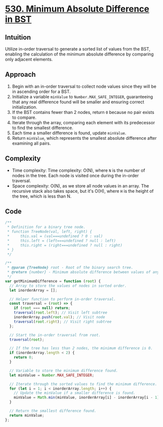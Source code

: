 # [530. Minimum Absolute Difference in BST](https://leetcode.com/problems/minimum-absolute-difference-in-bst/description/)

## Intuition

Utilize in-order traversal to generate a sorted list of values from the BST, enabling the calculation of the minimum absolute difference by comparing only adjacent elements.

## Approach

1. Begin with an in-order traversal to collect node values since they will be in ascending order for a BST.
2. Initialize a variable `minValue` to `Number.MAX_SAFE_INTEGER`, guaranteeing that any real difference found will be smaller and ensuring correct initialization.
3. If the BST contains fewer than 2 nodes, return `0` because no pair exists to compare.
4. Iterate through the array, comparing each element with its predecessor to find the smallest difference.
5. Each time a smaller difference is found, update `minValue`.
6. Return `minValue`, which represents the smallest absolute difference after examining all pairs.

## Complexity

- Time complexity: Time complexity: O(N), where `N` is the number of nodes in the tree. Each node is visited once during the in-order traversal.
- Space complexity: O(N), as we store all node values in an array. The recursive stack also takes space, but it's O(H), where `H` is the height of the tree, which is less than N.

## Code

```javascript
/**
 * Definition for a binary tree node.
 * function TreeNode(val, left, right) {
 *     this.val = (val===undefined ? 0 : val)
 *     this.left = (left===undefined ? null : left)
 *     this.right = (right===undefined ? null : right)
 * }
 */

/**
 * @param {TreeNode} root - Root of the binary search tree.
 * @return {number} - Minimum absolute difference between values of any two nodes.
 */
var getMinimumDifference = function (root) {
  // Array to store the values of nodes in sorted order.
  let inorderArray = [];

  // Helper function to perform in-order traversal.
  const traversal = (root) => {
    if (root === null) return;
    traversal(root.left); // Visit left subtree
    inorderArray.push(root.val); // Visit node
    traversal(root.right); // Visit right subtree
  };

  // Start the in-order traversal from root.
  traversal(root);

  // If the tree has less than 2 nodes, the minimum difference is 0.
  if (inorderArray.length < 2) {
    return 0;
  }

  // Variable to store the minimum difference found.
  let minValue = Number.MAX_SAFE_INTEGER;

  // Iterate through the sorted values to find the minimum difference.
  for (let i = 1; i < inorderArray.length; i++) {
    // Update the minValue if a smaller difference is found.
    minValue = Math.min(minValue, inorderArray[i] - inorderArray[i - 1]);
  }

  // Return the smallest difference found.
  return minValue;
};
```
